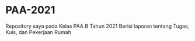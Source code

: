 # PAA-2021

Repository saya pada Kelas PAA B Tahun 2021
Berisi laporan tentang Tugas, Kuis, dan Pekerjaan Rumah
